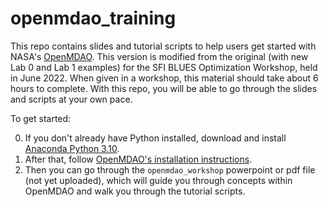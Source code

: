 # openmdao_training

This repo contains slides and tutorial scripts to help users get started with NASA's [OpenMDAO](https://github.com/OpenMDAO/openmdao).  This version is modified from the original (with new Lab 0 and Lab 1 examples) for the SFI BLUES Optimization Workshop, held in June 2022.
When given in a workshop, this material should take about 6 hours to complete.
With this repo, you will be able to go through the slides and scripts at your own pace.

To get started:

0. If you don't already have Python installed, download and install [Anaconda Python 3.10](https://www.anaconda.com/distribution/).
1. After that, follow [OpenMDAO's installation instructions](https://github.com/OpenMDAO/openmdao).
2. Then you can go through the `openmdao_workshop` powerpoint or pdf file (not yet uploaded), which will guide you through concepts within OpenMDAO and walk you through the tutorial scripts.
